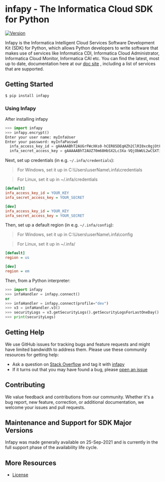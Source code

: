 # infapy - The Informatica Cloud SDK for Python

[![Version][]][1]

Infapy is the Informatica Intelligent Cloud Services Software
Development Kit (SDK) for Python, which allows Python developers to
write software that makes use of services like Informatica CDI,
Informatica Cloud Administrator, Informatica Cloud Monitor, Informatica
CAI etc. You can find the latest, most up to date, documentation here at our
[doc site][] , including a list of services that are supported.

## Getting Started

``` sh
$ pip install infapy
```

### Using Infapy

After installing infapy

``` python
>>> import infapy
>>> infapy.encrypt()
Enter your user name: myInfaUser
Enter your password: myInfaPasswd
  infa_access_key_id = gAAAAABhT2AUGrFWcXKs0-hCER85DEqHZh2ClRI0xc0gjOtFcWi_1esa9AkZt4k58Y5r2yEVl3sUF9oezTGE1tyF2knFXUX3Og==
  infa_secret_access_key = gAAAAABhT2AUZ70m68HbSX2Lc3Xa-VQjObWUi2wCSXTiXMtLIVapDxrfKNS5bBffu1N334jmqql7LYer_r-mcjj4EwoS8U44Xg==
```

Next, set up credentials (in e.g. `~/.infa/credentials`):

> For Windows, set it up in C:\Users\userName\\.infa\credentials

> For Linux, set it up in ~/.infa/credentials

``` ini
[default]
infa_access_key_id = YOUR_KEY
infa_secret_access_key = YOUR_SECRET

[dev]
infa_access_key_id = YOUR_KEY
infa_secret_access_key = YOUR_SECRET
```

Then, set up a default region (in e.g. `~/.infa/config`):

> For Windows, set it up in C:\Users\userName\\.infa\config

> For Linux, set it up in ~/.infa/

``` ini
[default]
region = us

[dev]
region = em
```

Then, from a Python interpreter:

``` python
>>> import infapy
>>> infaHandler = infapy.connect()
or
>>> infaHandler = infapy.connect(profile="dev")
>>> v3 = infaHandler.v3()
>>> securityLogs = v3.getSecurityLogs().getSecurityLogsForLastOneDay()
>>> print(securityLogs)
```

## Getting Help

We use GitHub issues for tracking bugs and feature requests and might
have limited bandwidth to address them. Please use these community
resources for getting help:

-   Ask a question on [Stack Overflow][] and tag it with [infapy][]
-   If it turns out that you may have found a bug, please [open an
    issue][]

## Contributing

We value feedback and contributions from our community. Whether it's a
bug report, new feature, correction, or additional documentation, we
welcome your issues and pull requests.

## Maintenance and Support for SDK Major Versions

Infapy was made generally available on 25-Sep-2021 and is currently in
the full support phase of the availability life cycle.

## More Resources

-   [License][]

  [Version]: https://img.shields.io/badge/infapy-v1.0.7-brightgreen
  [1]: https://pypi.org/project/infapy/
  [doc site]: https://infapy.github.io
  [Stack Overflow]: https://stackoverflow.com/
  [infapy]: https://stackoverflow.com/questions/tagged/infapy
  [open an issue]: https://github.com/infapy/infapy/issues/new
  [License]: https://github.com/infapy/infapy/blob/main/LICENSE
